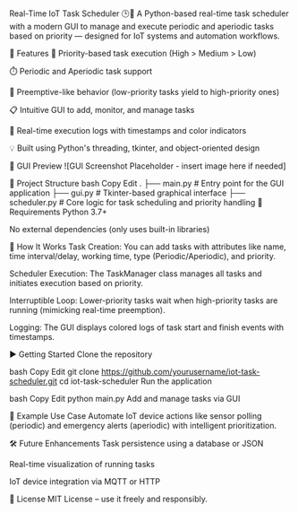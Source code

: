 Real-Time IoT Task Scheduler 🕒🔧
A Python-based real-time task scheduler with a modern GUI to manage and execute periodic and aperiodic tasks based on priority — designed for IoT systems and automation workflows.

🚀 Features
🧠 Priority-based task execution (High > Medium > Low)

⏱️ Periodic and Aperiodic task support

🛑 Preemptive-like behavior (low-priority tasks yield to high-priority ones)

📋 Intuitive GUI to add, monitor, and manage tasks

📜 Real-time execution logs with timestamps and color indicators

💡 Built using Python's threading, tkinter, and object-oriented design

📸 GUI Preview
![GUI Screenshot Placeholder - insert image here if needed]

📂 Project Structure
bash
Copy
Edit
.
├── main.py          # Entry point for the GUI application
├── gui.py           # Tkinter-based graphical interface
├── scheduler.py     # Core logic for task scheduling and priority handling
🧰 Requirements
Python 3.7+

No external dependencies (only uses built-in libraries)

🔧 How It Works
Task Creation: You can add tasks with attributes like name, time interval/delay, working time, type (Periodic/Aperiodic), and priority.

Scheduler Execution: The TaskManager class manages all tasks and initiates execution based on priority.

Interruptible Loop: Lower-priority tasks wait when high-priority tasks are running (mimicking real-time preemption).

Logging: The GUI displays colored logs of task start and finish events with timestamps.

▶️ Getting Started
Clone the repository

bash
Copy
Edit
git clone https://github.com/yourusername/iot-task-scheduler.git
cd iot-task-scheduler
Run the application

bash
Copy
Edit
python main.py
Add and manage tasks via GUI

📝 Example Use Case
Automate IoT device actions like sensor polling (periodic) and emergency alerts (aperiodic) with intelligent prioritization.

🛠️ Future Enhancements
Task persistence using a database or JSON

Real-time visualization of running tasks

IoT device integration via MQTT or HTTP

📃 License
MIT License – use it freely and responsibly.
